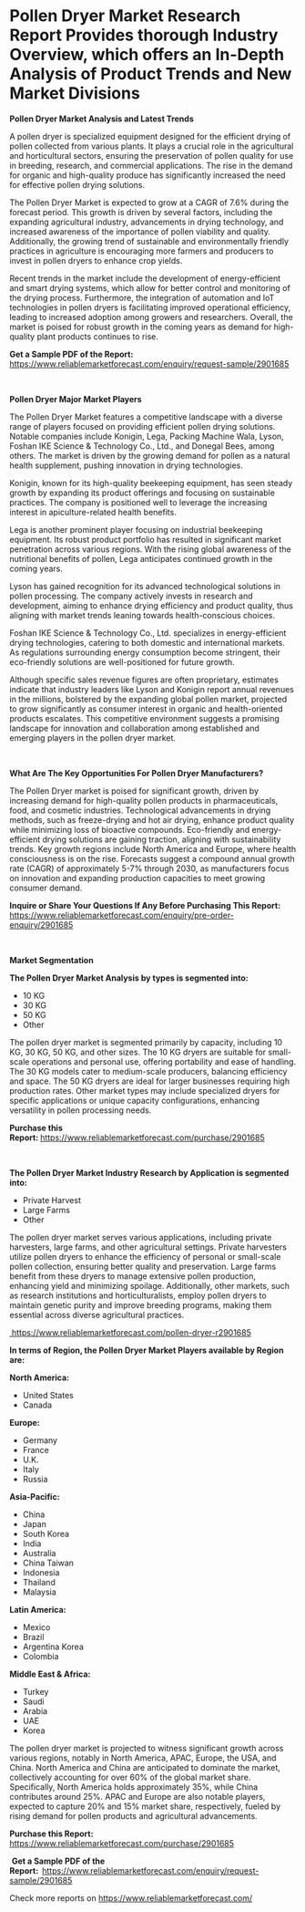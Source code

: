 <p><h1>Pollen Dryer Market Research Report Provides thorough Industry Overview, which offers an In-Depth Analysis of Product Trends and New Market Divisions</h1></p><p><strong>Pollen Dryer Market Analysis and Latest Trends</strong></p>
<p><p>A pollen dryer is specialized equipment designed for the efficient drying of pollen collected from various plants. It plays a crucial role in the agricultural and horticultural sectors, ensuring the preservation of pollen quality for use in breeding, research, and commercial applications. The rise in the demand for organic and high-quality produce has significantly increased the need for effective pollen drying solutions.</p><p>The Pollen Dryer Market is expected to grow at a CAGR of 7.6% during the forecast period. This growth is driven by several factors, including the expanding agricultural industry, advancements in drying technology, and increased awareness of the importance of pollen viability and quality. Additionally, the growing trend of sustainable and environmentally friendly practices in agriculture is encouraging more farmers and producers to invest in pollen dryers to enhance crop yields.</p><p>Recent trends in the market include the development of energy-efficient and smart drying systems, which allow for better control and monitoring of the drying process. Furthermore, the integration of automation and IoT technologies in pollen dryers is facilitating improved operational efficiency, leading to increased adoption among growers and researchers. Overall, the market is poised for robust growth in the coming years as demand for high-quality plant products continues to rise.</p></p>
<p><strong>Get a Sample PDF of the Report:&nbsp;</strong> <a href="https://www.reliablemarketforecast.com/enquiry/request-sample/2901685?utm_campaign=2533&utm_medium=2&utm_source=Github&utm_content=ia&utm_term=16032025&utm_id=pollen-dryer">https://www.reliablemarketforecast.com/enquiry/request-sample/2901685</a></p>
<p>&nbsp;</p>
<p><strong>Pollen Dryer Major Market Players</strong></p>
<p><p>The Pollen Dryer Market features a competitive landscape with a diverse range of players focused on providing efficient pollen drying solutions. Notable companies include Konigin, Lega, Packing Machine Wala, Lyson, Foshan IKE Science & Technology Co., Ltd., and Donegal Bees, among others. The market is driven by the growing demand for pollen as a natural health supplement, pushing innovation in drying technologies.</p><p>Konigin, known for its high-quality beekeeping equipment, has seen steady growth by expanding its product offerings and focusing on sustainable practices. The company is positioned well to leverage the increasing interest in apiculture-related health benefits.</p><p>Lega is another prominent player focusing on industrial beekeeping equipment. Its robust product portfolio has resulted in significant market penetration across various regions. With the rising global awareness of the nutritional benefits of pollen, Lega anticipates continued growth in the coming years.</p><p>Lyson has gained recognition for its advanced technological solutions in pollen processing. The company actively invests in research and development, aiming to enhance drying efficiency and product quality, thus aligning with market trends leaning towards health-conscious choices.</p><p>Foshan IKE Science & Technology Co., Ltd. specializes in energy-efficient drying technologies, catering to both domestic and international markets. As regulations surrounding energy consumption become stringent, their eco-friendly solutions are well-positioned for future growth.</p><p>Although specific sales revenue figures are often proprietary, estimates indicate that industry leaders like Lyson and Konigin report annual revenues in the millions, bolstered by the expanding global pollen market, projected to grow significantly as consumer interest in organic and health-oriented products escalates. This competitive environment suggests a promising landscape for innovation and collaboration among established and emerging players in the pollen dryer market.</p></p>
<p>&nbsp;</p>
<p><strong>What Are The Key Opportunities For Pollen Dryer Manufacturers?</strong></p>
<p><p>The Pollen Dryer market is poised for significant growth, driven by increasing demand for high-quality pollen products in pharmaceuticals, food, and cosmetic industries. Technological advancements in drying methods, such as freeze-drying and hot air drying, enhance product quality while minimizing loss of bioactive compounds. Eco-friendly and energy-efficient drying solutions are gaining traction, aligning with sustainability trends. Key growth regions include North America and Europe, where health consciousness is on the rise. Forecasts suggest a compound annual growth rate (CAGR) of approximately 5-7% through 2030, as manufacturers focus on innovation and expanding production capacities to meet growing consumer demand.</p></p>
<p><strong>Inquire or Share Your Questions If Any Before Purchasing This Report:</strong> <a href="https://www.reliablemarketforecast.com/enquiry/pre-order-enquiry/2901685?utm_campaign=2533&utm_medium=2&utm_source=Github&utm_content=ia&utm_term=16032025&utm_id=pollen-dryer">https://www.reliablemarketforecast.com/enquiry/pre-order-enquiry/2901685</a></p>
<p>&nbsp;</p>
<p><strong>Market Segmentation</strong></p>
<p><strong>The Pollen Dryer Market Analysis by types is segmented into:</strong></p>
<p><ul><li>10 KG</li><li>30 KG</li><li>50 KG</li><li>Other</li></ul></p>
<p><p>The pollen dryer market is segmented primarily by capacity, including 10 KG, 30 KG, 50 KG, and other sizes. The 10 KG dryers are suitable for small-scale operations and personal use, offering portability and ease of handling. The 30 KG models cater to medium-scale producers, balancing efficiency and space. The 50 KG dryers are ideal for larger businesses requiring high production rates. Other market types may include specialized dryers for specific applications or unique capacity configurations, enhancing versatility in pollen processing needs.</p></p>
<p><strong>Purchase this Report:&nbsp;</strong><a href="https://www.reliablemarketforecast.com/purchase/2901685?utm_campaign=2533&utm_medium=2&utm_source=Github&utm_content=ia&utm_term=16032025&utm_id=pollen-dryer">https://www.reliablemarketforecast.com/purchase/2901685</a></p>
<p>&nbsp;</p>
<p><strong>The Pollen Dryer Market Industry Research by Application is segmented into:</strong></p>
<p><ul><li>Private Harvest</li><li>Large Farms</li><li>Other</li></ul></p>
<p><p>The pollen dryer market serves various applications, including private harvesters, large farms, and other agricultural settings. Private harvesters utilize pollen dryers to enhance the efficiency of personal or small-scale pollen collection, ensuring better quality and preservation. Large farms benefit from these dryers to manage extensive pollen production, enhancing yield and minimizing spoilage. Additionally, other markets, such as research institutions and horticulturalists, employ pollen dryers to maintain genetic purity and improve breeding programs, making them essential across diverse agricultural practices.</p></p>
<p><a href="https://www.reliablemarketforecast.com/pollen-dryer-r2901685?utm_campaign=2533&utm_medium=2&utm_source=Github&utm_content=ia&utm_term=16032025&utm_id=pollen-dryer">&nbsp;https://www.reliablemarketforecast.com/pollen-dryer-r2901685</a></p>
<p><strong>In terms of Region, the Pollen Dryer Market Players available by Region are:</strong></p>
<p>
    <p> <strong> North America: </strong>
        <ul>
            <li>United States</li>
            <li>Canada</li>
        </ul>
        </p> 
    <p> <strong> Europe: </strong>
        <ul>
            <li>Germany</li>
            <li>France</li>
            <li>U.K.</li>
            <li>Italy</li>
            <li>Russia</li>
        </ul>
        </p> 
    <p> <strong> Asia-Pacific: </strong>
        <ul>
            <li>China</li>
            <li>Japan</li>
            <li>South Korea</li>
            <li>India</li>
            <li>Australia</li>
            <li>China Taiwan</li>
            <li>Indonesia</li>
            <li>Thailand</li>
            <li>Malaysia</li>
        </ul>
        </p> 
    <p> <strong> Latin America: </strong>
        <ul>
            <li>Mexico</li>
            <li>Brazil</li>
            <li>Argentina Korea</li>
            <li>Colombia</li>
        </ul>
        </p> 
    <p> <strong> Middle East & Africa: </strong>
        <ul>
            <li>Turkey</li>
            <li>Saudi</li>
            <li>Arabia</li>
            <li>UAE</li>
            <li>Korea</li>
        </ul>
    </p>
    </p>
<p><p>The pollen dryer market is projected to witness significant growth across various regions, notably in North America, APAC, Europe, the USA, and China. North America and China are anticipated to dominate the market, collectively accounting for over 60% of the global market share. Specifically, North America holds approximately 35%, while China contributes around 25%. APAC and Europe are also notable players, expected to capture 20% and 15% market share, respectively, fueled by rising demand for pollen products and agricultural advancements.</p></p>
<p><strong>Purchase this Report: </strong><a href="https://www.reliablemarketforecast.com/purchase/2901685?utm_campaign=2533&utm_medium=2&utm_source=Github&utm_content=ia&utm_term=16032025&utm_id=pollen-dryer">https://www.reliablemarketforecast.com/purchase/2901685</a></p>
<p>&nbsp;<strong>Get a Sample PDF of the Report:&nbsp;&nbsp;</strong><a href="https://www.reliablemarketforecast.com/enquiry/request-sample/2901685?utm_campaign=2533&utm_medium=2&utm_source=Github&utm_content=ia&utm_term=16032025&utm_id=pollen-dryer">https://www.reliablemarketforecast.com/enquiry/request-sample/2901685</a></p>
<p><strong></strong></p>
<p>Check more reports on <a href="https://www.reliablemarketforecast.com/?utm_campaign=2533&utm_medium=2&utm_source=Github&utm_content=ia&utm_term=16032025&utm_id=pollen-dryer">https://www.reliablemarketforecast.com/</a></p>